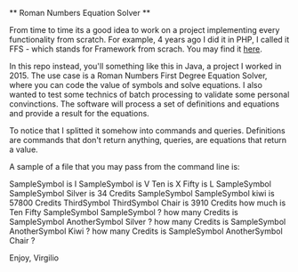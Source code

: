 ** Roman Numbers Equation Solver **

From time to time its a good idea to work on a project implementing every functionality from scratch. For example, 4 years ago I did it in PHP, I called it FFS - which stands for Framework from scrach.
You may find it [here](https://github.com/virgiliolino/ffs).

In this repo instead, you'll something like this in Java, a project I worked in 2015. The use case is a Roman Numbers First Degree Equation Solver, where you can code the value of symbols and solve equations.
I also wanted to test some technics of batch processing to validate some personal convinctions. The software will process a set of definitions and equations and provide a result for the equations.

To notice that I splitted it somehow into commands and queries. Definitions are commands that don't return anything, queries, are equations that return a value.

A sample of a file that you may pass from the command line is:

SampleSymbol is I
SampleSymbol is V
Ten is X
Fifty is L
SampleSymbol SampleSymbol Silver is 34 Credits
SampleSymbol SampleSymbol kiwi is 57800 Credits
ThirdSymbol ThirdSymbol Chair is 3910 Credits
how much is Ten Fifty SampleSymbol SampleSymbol ?
how many Credits is SampleSymbol AnotherSymbol Silver ?
how many Credits is SampleSymbol AnotherSymbol Kiwi ?
how many Credits is SampleSymbol AnotherSymbol Chair ?

Enjoy,
Virgilio



